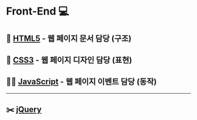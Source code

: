 # **Front-End** 💻

## 📃 [**HTML5**](HTML5/README.md) - 웹 페이지 **문서** 담당 **(구조)**
## 🌈 [**CSS3**](CSS3/README.md) - 웹 페이지 **디자인** 담당 **(표현)**
## 🚴‍♀️ [**JavaScript**](JavaScript/README.md) - 웹 페이지 **이벤트** 담당 **(동작)**

---

## ✂️ [**jQuery**](jQuery/README.md)

